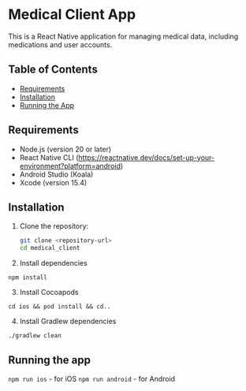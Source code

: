 # Medical Client App

This is a React Native application for managing medical data, including medications and user accounts.

## Table of Contents

- [Requirements](#requirements)
- [Installation](#installation)
- [Running the App](#running-the-app)

## Requirements

- Node.js (version 20 or later)
- React Native CLI (https://reactnative.dev/docs/set-up-your-environment?platform=android)
- Android Studio (Koala)
- Xcode (version 15.4)

## Installation

1. Clone the repository:

   ```bash
   git clone <repository-url>
   cd medical_client
   ```

2. Install dependencies

`npm install`

3. Install Cocoapods

`cd ios && pod install && cd..`

4. Install Gradlew dependencies

```cd android
./gradlew clean
```

## Running the app

`npm run ios` - for iOS
`npm run android` - for Android
